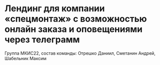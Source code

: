 # Лендинг для компании «спецмонтаж» с возможностью онлайн заказа и оповещениями через телеграмм
Группа МКИС22, состав команды: Отрешко Даниил, Сметанин Андрей, Шабельник Максим
